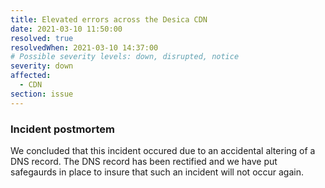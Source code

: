 ```yaml
---
title: Elevated errors across the Desica CDN
date: 2021-03-10 11:50:00
resolved: true
resolvedWhen: 2021-03-10 14:37:00
# Possible severity levels: down, disrupted, notice
severity: down
affected:
  - CDN
section: issue
---
```


### Incident postmortem

We concluded that this incident occured due to an accidental altering of a DNS record. The DNS record has been rectified and we have put safegaurds in place to insure that such an incident will not occur again.
